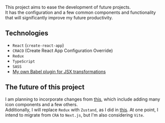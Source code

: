 This project aims to ease the development of future projects.\
It has the configuration and a few common components and functionality that will significantly improve my future productivity.
## Technologies
- `React` (`create-react-app`)
- `CRACO` (Create React App Configuration Override)
- `Redux`
- `TypeScript`
- `SASS`
- [My own Babel plugin for JSX transformations](/project/babel-plugin "Go to Babel plugin project details page")

## The future of this project
I am planning to incorporate changes from [this](/project/balazs-burjan "Go to Home page"), which include adding many icon components and a few others.\
Additionally, I will replace `Redux` with `Zustand`, as I did in [this](/project/balazs-burjan "Go to Home page").
At one point, I intend to migrate from `CRA` to `Next.js`, but I'm also considering `Vite`.